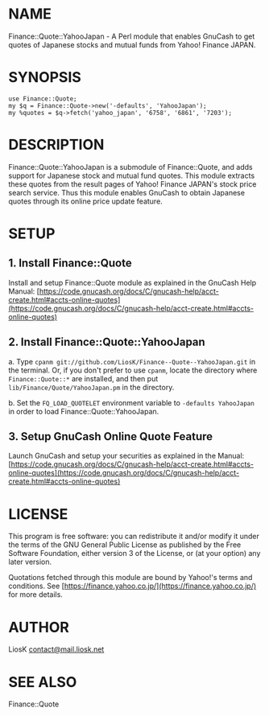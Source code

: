 # NAME

Finance::Quote::YahooJapan - A Perl module that enables GnuCash to get quotes of Japanese stocks and mutual funds from Yahoo! Finance JAPAN.

# SYNOPSIS

    use Finance::Quote;
    my $q = Finance::Quote->new('-defaults', 'YahooJapan');
    my %quotes = $q->fetch('yahoo_japan', '6758', '6861', '7203');

# DESCRIPTION

Finance::Quote::YahooJapan is a submodule of Finance::Quote, and adds support for Japanese stock and mutual fund quotes. This module extracts these quotes from the result pages of Yahoo! Finance JAPAN's stock price search service. Thus this module enables GnuCash to obtain Japanese quotes through its online price update feature.

# SETUP

## 1. Install Finance::Quote

Install and setup Finance::Quote module as explained in the GnuCash Help Manual: [https://code.gnucash.org/docs/C/gnucash-help/acct-create.html#accts-online-quotes](https://code.gnucash.org/docs/C/gnucash-help/acct-create.html#accts-online-quotes)

## 2. Install Finance::Quote::YahooJapan

a. Type `cpanm git://github.com/LiosK/Finance--Quote--YahooJapan.git` in the terminal. Or, if you don't prefer to use `cpanm`, locate the directory where `Finance::Quote::*` are installed, and then put `lib/Finance/Quote/YahooJapan.pm` in the directory.

b. Set the `FQ_LOAD_QUOTELET` environment variable to `-defaults YahooJapan` in order to load Finance::Quote::YahooJapan.

## 3. Setup GnuCash Online Quote Feature

Launch GnuCash and setup your securities as explained in the Manual: [https://code.gnucash.org/docs/C/gnucash-help/acct-create.html#accts-online-quotes](https://code.gnucash.org/docs/C/gnucash-help/acct-create.html#accts-online-quotes)

# LICENSE

This program is free software: you can redistribute it and/or modify it under the terms of the GNU General Public License as published by the Free Software Foundation, either version 3 of the License, or (at your option) any later version.

Quotations fetched through this module are bound by Yahoo!'s terms and conditions. See [https://finance.yahoo.co.jp/](https://finance.yahoo.co.jp/) for more details.

# AUTHOR

LiosK <contact@mail.liosk.net>

# SEE ALSO

Finance::Quote
